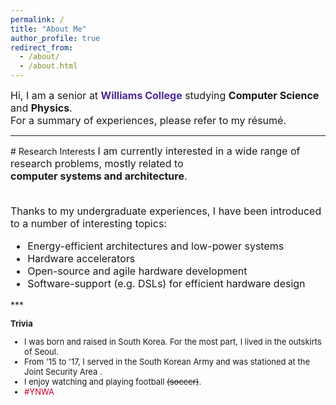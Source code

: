 ```yaml
---
permalink: /
title: "About Me"
author_profile: true
redirect_from: 
  - /about/
  - /about.html
---
```

<font size="3">
Hi, I am a senior at <a href="https://www.williams.edu" style="color:#512698; font-weight:bold;text-decoration:none">Williams College</a>
 studying <b>Computer Science</b> and <b>Physics</b>. <br/>
For a summary of experiences, please refer to my <a href="/files/kang_resume.pdf" style="text-decoration:none">
r&#233;sum&#233;</a>. <br/>
</font> 

<hr/>
# Research Interests
<font size="3">
I am currently interested in a wide range of research problems, mostly related to <br/><b> computer systems and architecture</b>. <br/>

<br/>Thanks to my undergraduate experiences, I have been introduced to a number of interesting topics:<br/>

<ul>
<li>Energy-efficient architectures and low-power systems</li>
<li>Hardware accelerators</li>
<li>Open-source and agile hardware development</li>
<li>Software-support (e.g. DSLs) for efficient hardware design</li>
</ul>
</font>
***

<font size="2">

<b>Trivia</b>
<ul>
<li> I was born and raised in South Korea. For the most part, I lived in the outskirts of Seoul.</li>
<li>From '15 to '17, I served in the South Korean Army and was stationed at the  <a href="https://en.wikipedia.org/wiki/Joint_Security_Area" style="text-decoration:none"> Joint Security Area </a>. </li>
<li>I enjoy watching and playing football <s>(soccer)</s>. </li>
<li> <a href="https://www.google.com/search?q=liverpool+fc&oq=liverpool+fc&aqs=chrome..69i57.1763j0j9&sourceid=chrome&ie=UTF-8" style="color:#D00027;text-decoration:none"> #YNWA </a></li>
</ul>
</font>


